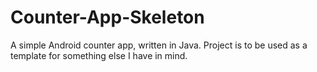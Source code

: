 # Counter-App-Skeleton
A simple Android counter app, written in Java. Project is to be used as a template for something else I have in mind.
